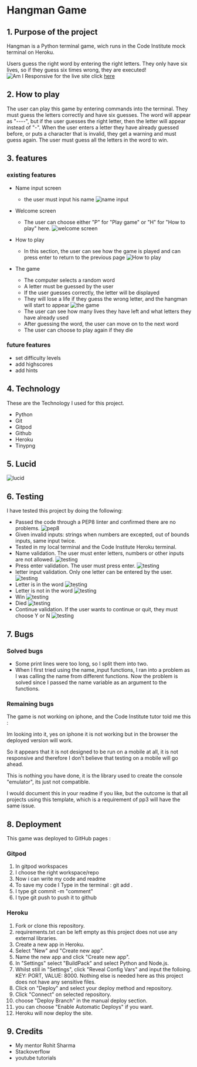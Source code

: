 # Hangman Game
## 1. Purpose of the project
Hangman is a Python terminal game, wich runs in the Code Institute mock terminal on Heroku.

Users guess the right word by entering the right letters. They only have six lives, so if they guess six times wrong, they are executed! 
![Am I Responsive](docs/Naamloos.png)
for the live site click
[here](https://hangman-game-ms.herokuapp.com/)

## 2. How to play
 The user can play this game by entering commands into the terminal. They must guess the letters correctly and have six guesses. The word will appear as "----", but if the user guesses the right letter, then the letter will appear instead of "-". When the user enters a letter they have already guessed before, or puts a character that is invalid, they get a warning and must guess again. The user must guess all the letters in the word to win.

 ## 3. features
 ### existing features
 - Name input screen 
   - the user must input his name
 ![name input](docs/name.png)
 
 - Welcome screen
   - The user can choose either "P" for "Play game" or "H" for "How to play" here.
![welcome screen](docs/menu.png)

- How to play
  - In this section, the user can see how the game is played and can press enter to return to the previous page
![How to play](docs/how-to-play.png)

- The game
  - The computer selects a random word
  - A letter must be guessed by the user
  - If the user guesses correctly, the letter will be displayed
  - They will lose a life if they guess the wrong letter, and   the hangman will start to appear
  ![the game](docs/game.png)
  - The user can see how many lives they have left and what letters they have already used
  - After guessing the word, the user can move on to the next word
  -  The user can choose to play again if they die

### future features
- set difficulty levels
- add highscores 
- add hints

## 4. Technology
These are the Technology I used for this project.
- Python
- Git
- Gitpod
- Github
- Heroku
- Tinypng

## 5. Lucid
![lucid](docs/lucid.png)

## 6. Testing
I have tested this project by doing the following:

- Passed the code through a PEP8 linter and confirmed there are no problems.
![pep8](docs/pep8.png)
- Given invalid inputs: strings when numbers are excepted, out of bounds inputs, same input twice.
- Tested in my local terminal and the Code Institute Heroku terminal.
- Name validation. The user must enter letters, numbers or other inputs are not allowed.
![testing](docs/name-validation.png)
- Press enter validation. The user must press enter.
![testing](docs/hvalidator.png)
- letter input validation. Only one letter can be entered by the user.
![testing](docs/game-validator.png)
- Letter is in the word
![testing](docs/letter-in-word.png)
- Letter is not in the word
![testing](docs/letter-not-in-word.png)
- Win
![testing](docs/win.png)
- Died
![testing](docs/died.png)
- Continue validation. If the user wants to continue or quit, they must choose Y or N
![testing](docs/validation.png)

## 7. Bugs
### Solved bugs
- Some print lines were too long, so I split them into two.
- When I first tried using the name_input functions, I ran into a problem as I was calling the name from different functions. Now the problem is solved since I passed the name variable as an argument to the functions. 

### Remaining bugs
The game is not working on iphone, and the Code Institute tutor told me this :

Im looking into it, yes on iphone it is not working but in the browser the deployed version will work.

So it appears that it is not designed to be run on a mobile at all, it is not responsive and therefore I don't believe that testing on a mobile will go ahead.

This is nothing you have done, it is the library used to create the console "emulator", its just not compatible.

I would document this in your readme if you like, but the outcome is that all projects using this template, which is a requirement of pp3 will have the same issue.
## 8. Deployment
This game was deployed to GitHub pages :

### Gitpod

1. In gitpod workspaces
2. I choose the right workspace/repo
3. Now i can write my code and readme
4. To save my code I Type in the terminal : git add .
5. I type git commit -m "comment"
6. I type git push to push it to github

### Heroku

1. Fork or clone this repository.
2. requirements.txt can be left empty as this project does not use any external libraries.
3. Create a new app in Heroku.
4. Select "New" and "Create new app".
5. Name the new app and click "Create new app".
6. In "Settings" select "BuildPack" and select Python and Node.js.
7. Whilst still in "Settings", click "Reveal Config Vars" and input the folloing. KEY: PORT, VALUE: 8000. Nothing else is needed here as this project does not have any sensitive files.
8. Click on "Deploy" and select your deploy method and repository.
9. Click "Connect" on selected repository.
10. choose "Deploy Branch" in the manual deploy section.
11. you can choose "Enable Automatic Deploys" if you want.
10. Heroku will now deploy the site.

## 9. Credits
- My mentor Rohit Sharma
- Stackoverflow
- youtube tutorials